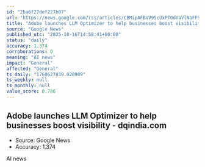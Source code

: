 ```yaml
---
id: "2ba6f27def227b07"
url: "https://news.google.com/rss/articles/CBMipAFBVV95cUxPT0dnaVlNaFF5OEtKcDB4MUt6cDMxUWo2RVN0NTBSeDlGeFdNTUsyWlQ2MncwdVM2blk4NE9tS1hRalFYb3JKVWlZNk9ZVVlpZ1ZxM0FTNnd1U0hQajRSU0Y4enBBdlFKem9pOTM0OXRtMGpGVWZBam1CTDFDbmVFTDJLdGlMVmFodUVQeE15REc0TmVGWjRqYXoydklFZ3ZPZmwwNNIBpAFBVV95cUxPT0dnaVlNaFF5OEtKcDB4MUt6cDMxUWo2RVN0NTBSeDlGeFdNTUsyWlQ2MncwdVM2blk4NE9tS1hRalFYb3JKVWlZNk9ZVVlpZ1ZxM0FTNnd1U0hQajRSU0Y4enBBdlFKem9pOTM0OXRtMGpGVWZBam1CTDFDbmVFTDJLdGlMVmFodUVQeE15REc0TmVGWjRqYXoydklFZ3ZPZmwwNA?oc=5"
title: "Adobe launches LLM Optimizer to help businesses boost visibility - dqindia.com"
source: "Google News"
published_utc: "2025-10-16T14:58:41+00:00"
status: "daily"
accuracy: 1.374
corroborations: 0
meaning: "AI news"
impact: "General"
affected: "General"
ts_daily: "1760627839.020909"
ts_weekly: null
ts_monthly: null
value_score: 0.786
---
```

## Adobe launches LLM Optimizer to help businesses boost visibility - dqindia.com

- Source: Google News
- Accuracy: 1.374

AI news
